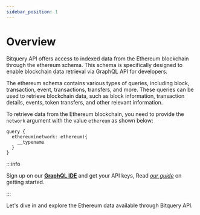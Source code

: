 ```yaml
---
sidebar_position: 1
---
```


# Overview

Bitquery API offers access to indexed data from the Ethereum blockchain through the ethereum schema. This schema is specifically designed to enable blockchain data retrieval via GraphQL API for developers.

The ethereum schema contains various types of queries, including block, transaction, event, transactions, transfers, and more. These queries can be used to retrieve blockchain data, such as block information, transaction details, events, token transfers, and other relevant information.

To retrieve data from the Ethereum blockchain, you need to provide the `network` argument with the value `ethereum` as shown below:

```
query {
  ethereum(network: ethereum){
    __typename
  }
}
```
:::info

Sign up on our **[GraphQL IDE](https://ide.bitquery.io/)** and get your API keys, Read _[our guide](/docs/graphql-ide/how-to-start/)_ on getting started.

:::

Let's dive in and explore the Ethereum data available through Bitquery API.